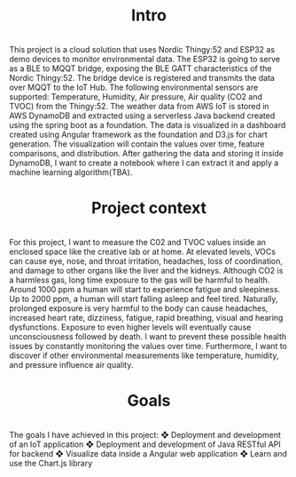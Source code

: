 <h1 align="center">Intro</h1>
<br>
This project is a cloud solution that uses Nordic Thingy:52 and ESP32 as demo devices to monitor environmental data. 
The ESP32 is going to serve as a BLE to MQQT bridge, exposing the BLE GATT characteristics of the Nordic Thingy:52. 
The bridge device is registered and transmits the data over MQQT to the IoT Hub. 
The following environmental sensors are supported: Temperature, Humidity, Air pressure, Air quality (CO2 and TVOC) 
from the Thingy:52. The weather data from AWS IoT is stored in AWS DynamoDB and extracted using a serverless 
Java backend created using the spring boot as a foundation. The data is visualized in a dashboard created using 
Angular framework as the foundation and D3.js for chart generation. The visualization will contain the values over 
time, feature comparisons, and distribution. After gathering the data and storing it inside DynamoDB, I want to create 
a notebook where I can extract it and apply a machine learning algorithm(TBA).
<br> 
<h1 align="center">Project context</h1>
<br>
For this project, I want to measure the C02 and TVOC values inside an enclosed space like the creative lab or at home. 
At elevated levels, VOCs can cause eye, nose, and throat irritation, headaches, loss of coordination, and damage to 
other organs like the liver and the kidneys.  
Although CO2 is a harmless gas,  long time exposure to the gas will be harmful to health. Around 1000 ppm a human 
will start to experience fatigue and sleepiness. Up to 2000 ppm, a human will start falling asleep and feel tired. 
Naturally, prolonged exposure is very harmful to the body can cause headaches, increased heart rate, dizziness, 
fatigue, rapid breathing, visual and hearing dysfunctions. Exposure to even higher levels will eventually cause 
unconsciousness followed by death. 
I want to prevent these possible health issues by constantly monitoring the values over time. Furthermore, I want to 
discover if other environmental measurements like temperature, humidity, and pressure influence air quality.
<br>
<h1 align="center">Goals</h1>
<br>
The goals I have achieved in this project: 
❖ Deployment and development of an IoT application 
❖ Deployment and development of Java RESTful API for backend 
❖ Visualize data inside a Angular web application 
❖ Learn and use the Chart.js library 
